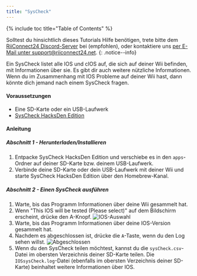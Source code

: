 ```yaml
---
title: "SysCheck"
---
```


{% include toc title="Table of Contents" %}

Solltest du hinsichtlich dieses Tutorials Hilfe benötigen, trete bitte dem [RiiConnect24 Discord-Server](https://discord.gg/b4Y7jfD) bei (empfohlen), oder kontaktiere uns [per E-Mail unter support@riiconnect24.net](mailto:support@riiconnect24.net).
{: .notice--info}

Ein SysCheck listet alle IOS und cIOS auf, die sich auf deiner Wii befinden, mit Informationen über sie. Es gibt dir auch weitere nützliche Informationen. Wenn du im Zusammenhang mit IOS Probleme auf deiner Wii hast, dann könnte dich jemand nach einem SysCheck fragen.

#### Voraussetzungen

* Eine SD-Karte oder ein USB-Laufwerk
* [SysCheck HacksDen Edition](http://www.hacksden.com/downloads.php?do=file&id=149)

#### Anleitung
##### Abschnitt 1 - Herunterladen/Installieren

1. Entpacke SysCheck HacksDen Edition und verschiebe es in den `apps`-Ordner auf deiner SD-Karte bzw. deinem USB-Laufwerk.
2. Verbinde deine SD-Karte oder dein USB-Laufwerk mit deiner Wii und starte SysCheck HacksDen Edition über den Homebrew-Kanal.

##### Abschnitt 2 - Einen SysCheck ausführen

1. Warte, bis das Programm Informationen über deine Wii gesammelt hat.
2. Wenn "This IOS will be tested (Please select)" auf dem Bildschirm erscheint, drücke den A-Knopf. ![IOS-Auswahl](/images/SysCheck/1.png)
3. Warte, bis das Programm Informationen über deine IOS-Version gesammelt hat.
4. Nachdem es abgeschlossen ist, drücke die `A`-Taste, wenn du den Log sehen willst. ![Abgeschlossen](/images/SysCheck/2.png)
5. Wenn du den SysCheck teilen möchtest, kannst du die `sysCheck.csv`-Datei im obersten Verzeichnis deiner SD-Karte teilen. Die `IOSsysCheck.log`-Datei (ebenfalls im obersten Verzeichnis deiner SD-Karte) beinhaltet weitere Informationen über IOS.

